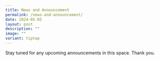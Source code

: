 ```yaml
---
title: News and Announcement
permalink: /news-and-announcement/
date: 2024-05-02
layout: post
description: ""
image: ""
variant: tiptap
---
```

<p>Stay tuned for any upcoming announcements in this space. Thank you.</p>